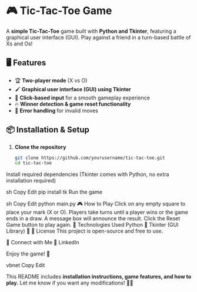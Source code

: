 # 🎮 Tic-Tac-Toe Game

A **simple Tic-Tac-Toe** game built with **Python and Tkinter**, featuring a graphical user interface (GUI). Play against a friend in a turn-based battle of Xs and Os!

## 🖥️ Features
- 🏆 **Two-player mode** (X vs O)
- 🖌️ **Graphical user interface (GUI) using Tkinter**
- 🎯 **Click-based input** for a smooth gameplay experience
- 🔥 **Winner detection & game reset functionality**
- 🚀 **Error handling** for invalid moves



## 📦 Installation & Setup  
1. **Clone the repository**  
   ```sh
   git clone https://github.com/yourusername/tic-tac-toe.git
   cd tic-tac-toe
Install required dependencies (Tkinter comes with Python, no extra installation required)

sh
Copy
Edit
pip install tk
Run the game

sh
Copy
Edit
python main.py
🎮 How to Play
Click on any empty square to place your mark (X or O).
Players take turns until a player wins or the game ends in a draw.
A message box will announce the result.
Click the Reset Game button to play again.
📌 Technologies Used
Python 🐍
Tkinter (GUI Library) 🎨
📜 License
This project is open-source and free to use.

🔗 Connect with Me
💼 LinkedIn

Enjoy the game! 🎉

vbnet
Copy
Edit

This README includes **installation instructions, game features, and how to play.** Let me know if you want any modifications! 🚀🔥
